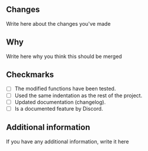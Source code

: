 ## Changes

Write here about the changes you've made

## Why 

Write here why you think this should be merged

## Checkmarks

- [ ] The modified functions have been tested.
- [ ] Used the same indentation as the rest of the project.
- [ ] Updated documentation (changelog).
- [ ] Is a documented feature by Discord.

## Additional information

If you have any additional information, write it here
